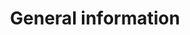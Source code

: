 ---
linkTitle: General
title: General information
description: If you know little about Giant Swarm and are abuot to get started with our product, this is where you find some introductory and high-level description of what to expect.
---